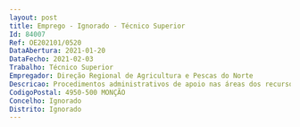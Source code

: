 ```yaml
--- 
layout: post
title: Emprego - Ignorado - Técnico Superior
Id: 84007
Ref: OE202101/0520
DataAbertura: 2021-01-20
DataFecho: 2021-02-03
Trabalho: Técnico Superior
Empregador: Direção Regional de Agricultura e Pescas do Norte
Descricao: Procedimentos administrativos de apoio nas áreas dos recursos humanos, financeiros, patrimoniais, expediente e arquivo. Realização de diferentes atividades, nomeadamente Ações de formação profissional  Atendimento ao público Recolha de dados das explorações para seu tratamento estatístico e a elaboração dos relatórios ECPC, elaboração de inquéritos produtivos e recolha e análise de contabilidades e da informação recolhida junto dos Centros de Gestão Assegurar as funções delegadas pelo IFAP no âmbito do IB, ISIP, recolha e análise de vários tipos de candidaturas (PU, transferência de direitos RPU, Quotas Leiteiras, …)Gasóleo Colorido e MarcadoRealização de inquéritos e organização da informação para a realização de estudos sobre o impacto das políticas agrícolas na área de intervenção da delegação Participação na execução do programa VITIS Atualizar no SIVV o património vitícola
CodigoPostal: 4950-500 MONÇÃO
Concelho: Ignorado
Distrito: Ignorado
--- 
```

